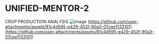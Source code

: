 # UNIFIED-MENTOR-2
CROP PRODUCTION ANALYSIS
![image](https://github.com/user-attachments/assets/cdd1a0e3-3f0f-47e7-ab7a-4303f794038e)
(https://github.com/user-attachments/assets/81c4d595-e429-452f-90a3-07cee1133101)
(https://github.com/user-attachments/assets/81c4d595-e429-452f-90a3-07cee1133101)
